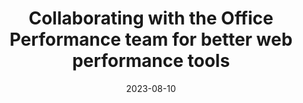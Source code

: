 ---
layout: article.njk
title: "Collaborating with the Office Performance team for better web performance tools"
tags: article
date: 2023-08-10
excerpt: "Learn how the Edge DevTools team collaborates with the Office Performance team, and others, to improve the performance of the complex web apps Microsoft builds, and to create better web performance tools for every web developer."
thumbnail: "https://blogs.windows.com/wp-content/uploads/prod/sites/33/2023/08/Picture4.png"
external: https://blogs.windows.com/msedgedev/2023/08/10/collaborating-office-performance-better-web-performance-tools/
---